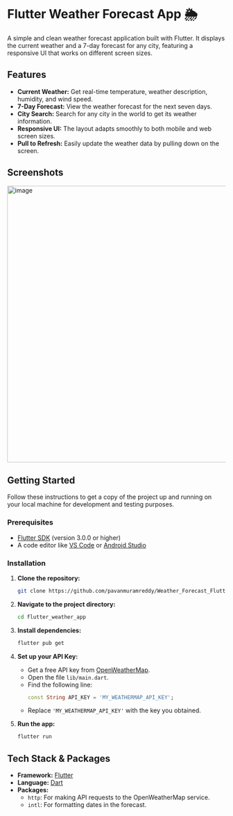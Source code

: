# Flutter Weather Forecast App 🌦️

A simple and clean weather forecast application built with Flutter. It displays the current weather and a 7-day forecast for any city, featuring a responsive UI that works on different screen sizes.

## Features

-   **Current Weather:** Get real-time temperature, weather description, humidity, and wind speed.
-   **7-Day Forecast:** View the weather forecast for the next seven days.
-   **City Search:** Search for any city in the world to get its weather information.
-   **Responsive UI:** The layout adapts smoothly to both mobile and web screen sizes.
-   **Pull to Refresh:** Easily update the weather data by pulling down on the screen.

## Screenshots

<img width="1023" height="636" alt="image" src="https://github.com/user-attachments/assets/a0e94215-c4c0-4af1-b369-86ab138f257d" />


## Getting Started

Follow these instructions to get a copy of the project up and running on your local machine for development and testing purposes.

### Prerequisites

-   [Flutter SDK](https://flutter.dev/docs/get-started/install) (version 3.0.0 or higher)
-   A code editor like [VS Code](https://code.visualstudio.com/) or [Android Studio](https://developer.android.com/studio)

### Installation

1.  **Clone the repository:**
    ```sh
    git clone https://github.com/pavanmuramreddy/Weather_Forecast_Flutter.git
    ```

2.  **Navigate to the project directory:**
    ```sh
    cd flutter_weather_app
    ```

3.  **Install dependencies:**
    ```sh
    flutter pub get
    ```

4.  **Set up your API Key:**
    -   Get a free API key from [OpenWeatherMap](https://openweathermap.org/api).
    -   Open the file `lib/main.dart`.
    -   Find the following line:
        ```dart
        const String API_KEY = 'MY_WEATHERMAP_API_KEY';
        ```
    -   Replace `'MY_WEATHERMAP_API_KEY'` with the key you obtained.

5.  **Run the app:**
    ```sh
    flutter run
    ```

## Tech Stack & Packages

-   **Framework:** [Flutter](https://flutter.dev/)
-   **Language:** [Dart](https://dart.dev/)
-   **Packages:**
    -   `http`: For making API requests to the OpenWeatherMap service.
    -   `intl`: For formatting dates in the forecast.

